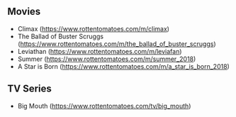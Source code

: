 ## Movies

- Climax (https://www.rottentomatoes.com/m/climax)
- The Ballad of Buster Scruggs (https://www.rottentomatoes.com/m/the_ballad_of_buster_scruggs)
- Leviathan (https://www.rottentomatoes.com/m/leviafan)
- Summer (https://www.rottentomatoes.com/m/summer_2018)
- A Star is Born (https://www.rottentomatoes.com/m/a_star_is_born_2018)

## TV Series

- Big Mouth (https://www.rottentomatoes.com/tv/big_mouth)
